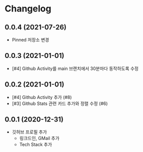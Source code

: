 # Changelog

## 0.0.4 (2021-07-26)
- Pinned 저장소 변경

## 0.0.3 (2021-01-01)
- [#4] Github Activity를 main 브랜치에서 30분마다 동작하도록 수정

## 0.0.2 (2021-01-01)
- [#4] Github Activity 추가 (#8)
- [#3] Github Stats 관련 카드 추가와 정렬 수정 (#6)

## 0.0.1 (2020-12-31)
- 깃허브 프로필 추가
   - 링크드인, GMail 추가
   - Tech Stack 추가
